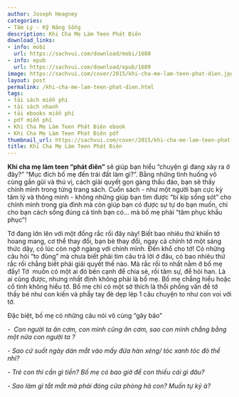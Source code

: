 ```yaml
---
author: Joseph Heagney
categories:
- Tâm Lý - Kỹ Năng Sống
description: Khi Cha Mẹ Làm Teen Phát Điên
download_links:
- info: mobi
  url: https://sachvui.com/download/mobi/1688
- info: epub
  url: https://sachvui.com/download/epub/1689
image: https://sachvui.com/cover/2015/khi-cha-me-lam-teen-phat-dien.jpg
layout: post
permalink: /khi-cha-me-lam-teen-phat-dien.html
tags:
- tải sách miễn phí
- tải sách nhanh
- tải ebooks miễn phí
- pdf miễn phí
- Khi Cha Mẹ Làm Teen Phát Điên ebook
- Khi Cha Mẹ Làm Teen Phát Điên pdf
thumbnail_url: https://sachvui.com/cover/2015/khi-cha-me-lam-teen-phat-dien.jpg
title: Khi Cha Mẹ Làm Teen Phát Điên
---
```


 <div class="item-desc text-justify"> <p><strong>Khi cha mẹ làm teen “phát điên”</strong> sẽ giúp bạn hiểu “chuyện gì đang xảy ra ở đây?” “Mục đích bố mẹ đến trái đất làm gì?”. Bằng những tình huống vô cùng gần gũi và thú vị, cách giải quyết gọn gàng thấu đáo, bạn sẽ thấy chính mình trong từng trang sách. Cuốn sách - như một người bạn cực kỳ tâm lý và thông minh - không những giúp bạn tìm được “bí kíp sống sót” cho chính mình trong gia đình mà còn giúp bạn có được sự tự do bạn muốn, chỉ cho bạn cách sống đúng cá tính bạn có… mà bố mẹ phải “tâm phục khẩu phục”!</p><p>Tớ đang lớn lên với một đống rắc rối đây này! Biết bao nhiêu thứ khiến tớ hoang mang, cơ thể thay đổi, bạn bè thay đổi, ngay cả chính tớ một sáng thức dậy, có lúc còn ngỡ ngàng với chính mình. Đến khổ cho tớ! Có những câu hỏi “to đùng” mà chưa biết phải tìm câu trả lời ở đâu, có bao nhiêu thứ rắc rối chẳng biết phải giải quyết thế nào. Mà rắc rối to nhất nằm ở bố mẹ đấy! Tớ  muốn có một ai đó bên cạnh để chia sẻ, rồi tâm sự, để hỏi han. Là ai cũng được, nhưng nhất định không phải là bố mẹ. Bố mẹ chẳng hiểu hoặc cố tình không hiểu tớ. Bố mẹ chỉ có một sở thích là thổi phồng vấn đề tớ thấy bé như con kiến và phẩy tay đè dẹp lép 1 câu chuyện to như con voi với tớ.</p><p>Đặc biệt, bố mẹ có những câu nói vô cùng “gây bão”</p><p><em>-  Con người ta ăn cơm, con mình cũng ăn cơm, sao con mình chẳng bằng một nửa con người ta ?</em></p><p><em>- Sao cứ suốt ngày dán mắt vào mấy đứa hàn xẻng/ tóc xanh tóc đỏ thế nhỉ?</em></p><p><em>- Trẻ con thì cần gì tiền? Bố mẹ có bao giờ để con thiếu cái gì đâu?</em></p><p><em>- Sao làm gì tắt mắt mà phải đóng cửa phòng hả con? Muốn tự kỷ à?</em></p> </div>